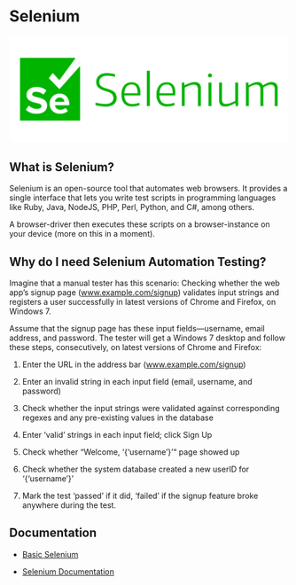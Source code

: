# Selenium

![intro](https://github.com/AnaAGG/Code_Pills/blob/main/Selenium/Images/main.png)


## What is Selenium?
Selenium is an open-source tool that automates web browsers. It provides a single interface that lets you write test scripts in programming languages like Ruby, Java, NodeJS, PHP, Perl, Python, and C#, among others.

A browser-driver then executes these scripts on a browser-instance on your device (more on this in a moment).

## Why do I need Selenium Automation Testing?
Imagine that a manual tester has this scenario: Checking whether the web app’s signup page (www.example.com/signup) validates input strings and registers a user successfully in latest versions of Chrome and Firefox, on Windows 7.

Assume that the signup page has these input fields—username, email address, and password. The tester will get a Windows 7 desktop and follow these steps, consecutively, on latest versions of Chrome and Firefox:

1. Enter the URL in the address bar (www.example.com/signup)


2. Enter an invalid string in each input field (email, username, and password)


3. Check whether the input strings were validated against corresponding regexes and any pre-existing values in the database


4. Enter ‘valid’ strings in each input field; click Sign Up


5. Check whether “Welcome, ‘{‘username’}’“ page showed up


6. Check whether the system database created a new userID for ‘{‘username’}’


7. Mark the test ‘passed’ if it did, ‘failed’ if the signup feature broke anywhere during the test.


## Documentation

- [Basic Selenium](https://www.browserstack.com/docs/automate/selenium/getting-started/python#run-your-first-test)

- [Selenium Documentation](https://www.selenium.dev/documentation/)